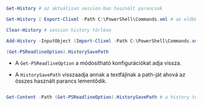 ```powershell

Get-History # az aktuálisan session-ban használt parancsok

Get-History | Export-Clixml -Path C:\PowerShell\Commands.xml # az előbbi lementése CLI XML formátumba

Clear-History # session history törlése

Add-History -InputObject (Import-Clixml -Path C:\PowerShell\Commands.xml) # history beimportálása

(Get-PSReadlineOption).HistorySavePath

```

- A `Get-PSReadlineOption` a módosítható konfigurációkat adja vissza.

- A `HistorySavePath` visszaadja annak a textfájlnak a path-ját ahová az összes használt parancs lementődik.

```powershell

Get-Content -Path (Get-PSReadlineOption).HistorySavePath # a history textfájl kiiratása

```